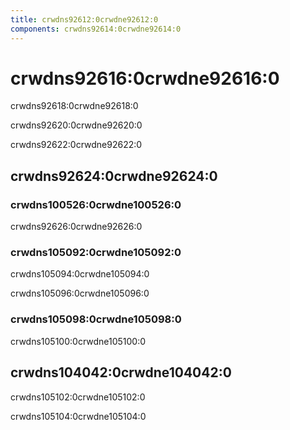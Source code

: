 ```yaml
---
title: crwdns92612:0crwdne92612:0
components: crwdns92614:0crwdne92614:0
---
```


# crwdns92616:0crwdne92616:0

<p class="description">crwdns92618:0crwdne92618:0</p>

crwdns92620:0crwdne92620:0

crwdns92622:0crwdne92622:0

## crwdns92624:0crwdne92624:0

### crwdns100526:0crwdne100526:0

crwdns92626:0crwdne92626:0

### crwdns105092:0crwdne105092:0

crwdns105094:0crwdne105094:0

crwdns105096:0crwdne105096:0

### crwdns105098:0crwdne105098:0

crwdns105100:0crwdne105100:0

## crwdns104042:0crwdne104042:0

crwdns105102:0crwdne105102:0

crwdns105104:0crwdne105104:0